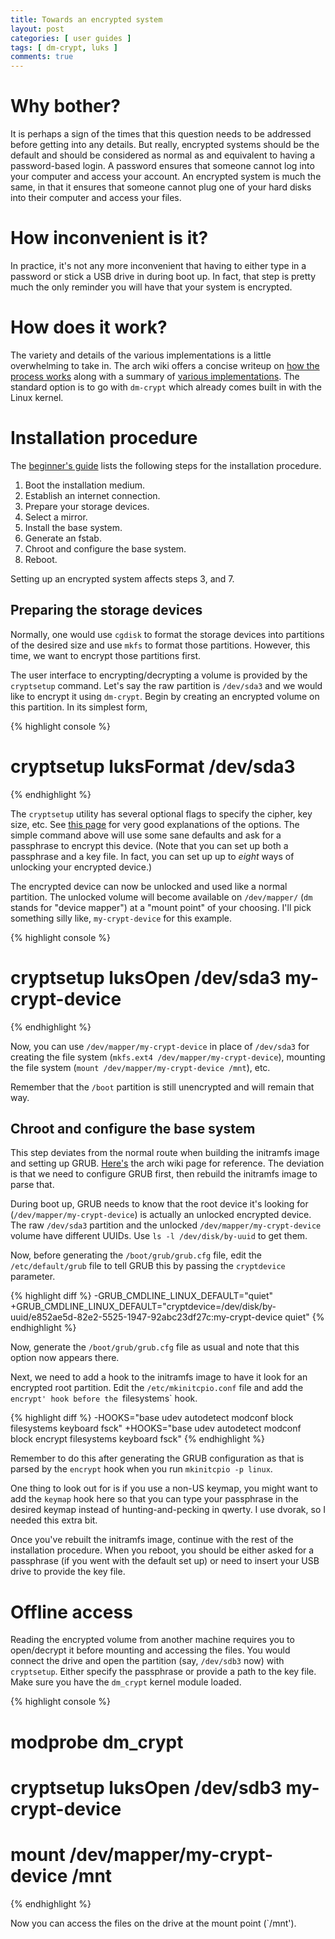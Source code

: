 ```yaml
---
title: Towards an encrypted system
layout: post
categories: [ user guides ]
tags: [ dm-crypt, luks ]
comments: true
---
```


# Why bother?

It is perhaps a sign of the times that this question needs to be addressed before getting into any details.
But really, encrypted systems should be the default and should be considered as normal as and equivalent to having a password-based login.
A password ensures that someone cannot log into your computer and access your account.
An encrypted system is much the same, in that it ensures that someone cannot plug one of your hard disks into their computer and access your files.

# How inconvenient is it?

In practice, it's not any more inconvenient that having to either type in a password or stick a USB drive in during boot up.
In fact, that step is pretty much the only reminder you will have that your system is encrypted.

# How does it work?

The variety and details of the various implementations is a little overwhelming to take in.
The arch wiki offers a concise writeup on [how the process works](https://wiki.archlinux.org/index.php/Disk_encryption#How_the_encryption_works) along with a summary of [various implementations](https://wiki.archlinux.org/index.php/Disk_encryption#Available_methods).
The standard option is to go with `dm-crypt` which already comes built in with the Linux kernel.

# Installation procedure

The [beginner's guide](https://wiki.archlinux.org/index.php/Beginners'_guide) lists the following steps for the installation procedure.

1. Boot the installation medium.
2. Establish an internet connection.
3. Prepare your storage devices.
4. Select a mirror.
5. Install the base system.
6. Generate an fstab.
7. Chroot and configure the base system.
8. Reboot.

Setting up an encrypted system affects steps 3, and 7.

## Preparing the storage devices

Normally, one would use `cgdisk` to format the storage devices into partitions of the desired size and use `mkfs` to format those partitions.
However, this time, we want to encrypt those partitions first.

The user interface to encrypting/decrypting a volume is provided by the `cryptsetup` command.
Let's say the raw partition is `/dev/sda3` and we would like to encrypt it using `dm-crypt`.
Begin by creating an encrypted volume on this partition.
In its simplest form,

{% highlight console %}
# cryptsetup luksFormat /dev/sda3
{% endhighlight %}

The `cryptsetup` utility has several optional flags to specify the cipher, key size, etc.
See [this page](https://wiki.archlinux.org/index.php/Dm-crypt/Device_encryption) for very good explanations of the options.
The simple command above will use some sane defaults and ask for a passphrase to encrypt this device.
(Note that you can set up both a passphrase and a key file.
In fact, you can set up up to *eight* ways of unlocking your encrypted device.)

The encrypted device can now be unlocked and used like a normal partition.
The unlocked volume will become available on `/dev/mapper/` (`dm` stands for "device mapper") at a "mount point" of your choosing.
I'll pick something silly like, `my-crypt-device` for this example.

{% highlight console %}
# cryptsetup luksOpen /dev/sda3 my-crypt-device
{% endhighlight %}

Now, you can use `/dev/mapper/my-crypt-device` in place of `/dev/sda3` for creating the file system (`mkfs.ext4 /dev/mapper/my-crypt-device`), mounting the file system (`mount /dev/mapper/my-crypt-device /mnt`), etc.

Remember that the `/boot` partition is still unencrypted and will remain that way.

## Chroot and configure the base system

This step deviates from the normal route when building the initramfs image and setting up GRUB.
[Here's](https://wiki.archlinux.org/index.php/Dm-crypt/System_configuration) the arch wiki page for reference.
The deviation is that we need to configure GRUB first, then rebuild the initramfs image to parse that.

During boot up, GRUB needs to know that the root device it's looking for (`/dev/mapper/my-crypt-device`) is actually an unlocked encrypted device.
The raw `/dev/sda3` partition and the unlocked `/dev/mapper/my-crypt-device` volume have different UUIDs.
Use `ls -l /dev/disk/by-uuid` to get them.

Now, before generating the `/boot/grub/grub.cfg` file, edit the `/etc/default/grub` file to tell GRUB this by passing the `cryptdevice` parameter.

{% highlight diff %}
-GRUB_CMDLINE_LINUX_DEFAULT="quiet"
+GRUB_CMDLINE_LINUX_DEFAULT="cryptdevice=/dev/disk/by-uuid/e852ae5d-82e2-5525-1947-92abc23df27c:my-crypt-device quiet"
{% endhighlight %}

Now, generate the `/boot/grub/grub.cfg` file as usual and note that this option now appears there.

Next, we need to add a hook to the initramfs image to have it look for an encrypted root partition.
Edit the `/etc/mkinitcpio.conf` file and add the `encrypt' hook before the `filesystems` hook.

{% highlight diff %}
-HOOKS="base udev autodetect modconf block filesystems keyboard fsck"
+HOOKS="base udev autodetect modconf block encrypt filesystems keyboard fsck"
{% endhighlight %}

Remember to do this after generating the GRUB configuration as that is parsed by the `encrypt` hook when you run `mkinitcpio -p linux`.

One thing to look out for is if you use a non-US keymap, you might want to add the `keymap` hook here so that you can type your passphrase in the desired keymap instead of hunting-and-pecking in qwerty.
I use dvorak, so I needed this extra bit.

Once you've rebuilt the initramfs image, continue with the rest of the installation procedure.
When you reboot, you should be either asked for a passphrase (if you went with the default set up) or need to insert your USB drive to provide the key file.

# Offline access

Reading the encrypted volume from another machine requires you to open/decrypt it before mounting and accessing the files.
You would connect the drive and open the partition (say, `/dev/sdb3` now) with `cryptsetup`.
Either specify the passphrase or provide a path to the key file.
Make sure you have the `dm_crypt` kernel module loaded.

{% highlight console %}
# modprobe dm_crypt
# cryptsetup luksOpen /dev/sdb3 my-crypt-device
# mount /dev/mapper/my-crypt-device /mnt
{% endhighlight %}

Now you can access the files on the drive at the mount point (`/mnt').

